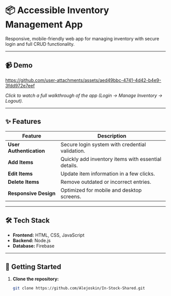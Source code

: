 # 📦 Accessible Inventory Management App

Responsive, mobile-friendly web app for managing inventory with secure login and full CRUD functionality.

---

## 📹 Demo


https://github.com/user-attachments/assets/aed49bbc-4741-4d42-b4e9-3fdd972e7eef


*Click to watch a full walkthrough of the app (Login → Manage Inventory → Logout).*





---

## ✨ Features

| Feature | Description |
|---------|-------------|
| **User Authentication** | Secure login system with credential validation. |
| **Add Items** | Quickly add inventory items with essential details. | 
| **Edit Items** | Update item information in a few clicks. | 
| **Delete Items** | Remove outdated or incorrect entries. | 
| **Responsive Design** | Optimized for mobile and desktop screens. | 

---

## 🛠 Tech Stack

- **Frontend:** HTML, CSS, JavaScript <!-- Or React, Vue, etc. -->
- **Backend:** Node.js <!-- Or PHP, Django, etc. -->
- **Database:** Firebase <!-- Or MongoDB, etc. -->

---

## 🚀 Getting Started

1. **Clone the repository:**
   ```bash
   git clone https://github.com/Alejoskin/In-Stock-Shared.git
